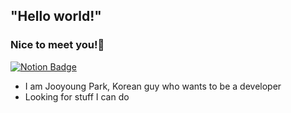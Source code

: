 ## "Hello world!"
### Nice to meet you!👋
  [![Notion Badge](https://img.shields.io/badge/Blog-ffffff?style=flat-square&logo=Notion&logoColor=black&link=https://www.notion.so/Geon-Lee-0a2ead807ec24791b5f75a5d0974fca8)](https://legend-weight-dcc.notion.site/dabb2e30a4e94a179f4a124f4adad0c7)
- I am Jooyoung Park, Korean guy who wants to be a developer
- Looking for stuff I can do
 
